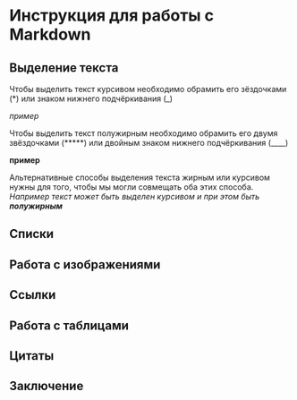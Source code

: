 # Инструкция для работы с Markdown

## Выделение текста 

Чтобы выделить текст курсивом необходимо обрамить его зёздочками (*) или знаком нижнего подчёркивания (_)

*пример*

Чтобы выделить текст полужирным необходимо обрамить его двумя звёздочками (*****) или двойным знаком нижнего подчёркивания (____)

**пример**

Альтернативные способы выделения текста жирным или курсивом нужны для того, чтобы мы могли совмещать оба этих способа. _Например текст может быть выделен курсивом и при этом быть **полужирным**_

## Списки

## Работа с изображениями

## Ссылки 

## Работа с таблицами

## Цитаты

## Заключение